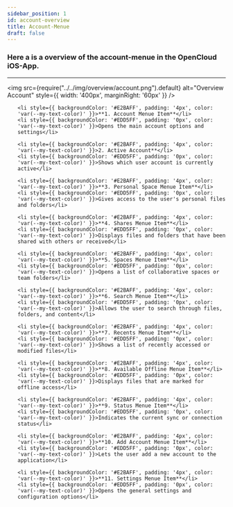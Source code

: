 ```yaml
---
sidebar_position: 1
id: account-overview
title: Account-Menue
draft: false
---
```


### Here a is a overview of the account-menue in the OpenCloud iOS-App.

---

<div style={{ display: 'flex', alignItems: 'flex-start' }}>

<img src={require("../../img/overview/account.png").default} alt="Overview Account" style={{ width: '400px', marginRight: '60px' }} />

<ul style={{ listStyleType: 'none', padding: 0, margin: 0, width: '100%' }}>

    <li style={{ backgroundColor: '#E2BAFF', padding: '4px', color: 'var(--my-text-color)' }}>**1. Account Menue Item**</li>
    <li style={{ backgroundColor: '#EDD5FF', padding: '0px', color: 'var(--my-text-color)' }}>Opens the main account options and settings</li>

    <li style={{ backgroundColor: '#E2BAFF', padding: '4px', color: 'var(--my-text-color)' }}>2. Active Account**</li>
    <li style={{ backgroundColor: '#EDD5FF', padding: '0px', color: 'var(--my-text-color)' }}>Shows which user account is currently active</li>

    <li style={{ backgroundColor: '#E2BAFF', padding: '4px', color: 'var(--my-text-color)' }}>**3. Personal Space Menue Item**</li>
    <li style={{ backgroundColor: '#EDD5FF', padding: '0px', color: 'var(--my-text-color)' }}>Gives access to the user's personal files and folders</li>

    <li style={{ backgroundColor: '#E2BAFF', padding: '4px', color: 'var(--my-text-color)' }}>**4. Shares Menue Item**</li>
    <li style={{ backgroundColor: '#EDD5FF', padding: '0px', color: 'var(--my-text-color)' }}>Displays files and folders that have been shared with others or received</li>

    <li style={{ backgroundColor: '#E2BAFF', padding: '4px', color: 'var(--my-text-color)' }}>**5. Spaces Menue Item**</li>
    <li style={{ backgroundColor: '#EDD5FF', padding: '0px', color: 'var(--my-text-color)' }}>Opens a list of collaborative spaces or team folders</li>

    <li style={{ backgroundColor: '#E2BAFF', padding: '4px', color: 'var(--my-text-color)' }}>**6. Search Menue Item**</li>
    <li style={{ backgroundColor: '#EDD5FF', padding: '0px', color: 'var(--my-text-color)' }}>Allows the user to search through files, folders, and content</li>

    <li style={{ backgroundColor: '#E2BAFF', padding: '4px', color: 'var(--my-text-color)' }}>**7. Recents Menue Item**</li>
    <li style={{ backgroundColor: '#EDD5FF', padding: '0px', color: 'var(--my-text-color)' }}>Shows a list of recently accessed or modified files</li>

    <li style={{ backgroundColor: '#E2BAFF', padding: '4px', color: 'var(--my-text-color)' }}>**8. Available Offline Menue Item**</li>
    <li style={{ backgroundColor: '#EDD5FF', padding: '0px', color: 'var(--my-text-color)' }}>Displays files that are marked for offline access</li>

    <li style={{ backgroundColor: '#E2BAFF', padding: '4px', color: 'var(--my-text-color)' }}>**9. Status Menue Item**</li>
    <li style={{ backgroundColor: '#EDD5FF', padding: '0px', color: 'var(--my-text-color)' }}>Indicates the current sync or connection status</li>

    <li style={{ backgroundColor: '#E2BAFF', padding: '4px', color: 'var(--my-text-color)' }}>**10. Add Account Menue Item**</li>
    <li style={{ backgroundColor: '#EDD5FF', padding: '0px', color: 'var(--my-text-color)' }}>Lets the user add a new account to the application</li>
    
    <li style={{ backgroundColor: '#E2BAFF', padding: '4px', color: 'var(--my-text-color)' }}>**11. Settings Menue Item**</li>
    <li style={{ backgroundColor: '#EDD5FF', padding: '0px', color: 'var(--my-text-color)' }}>Opens the general settings and configuration options</li>
  </ul>

</div>

